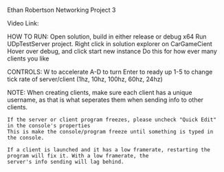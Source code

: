 Ethan Robertson Networking Project 3

Video Link: 

HOW TO RUN: 
	Open solution, build in either release or debug x64
	Run UDpTestServer project.
	Right click in solution explorer on CarGameCient
	Hover over debug, and click start new instance
	Do this for how ever many clients you like

CONTROLS:
	W to accelerate
	A-D to turn
	Enter to ready up
	1-5 to change tick rate of server/client (1hz, 10hz, 100hz, 60hz, 24hz)

NOTE:	When creating clients, make sure each client has a unique username, as that is what seperates them
     	when sending info to other clients.

	If the server or client program freezes, please uncheck "Quick Edit" in the console's properties
	This is make the console/program freeze until something is typed in the console.

	If a client is launched and it has a low framerate, restarting the program will fix it. With a low framerate, the 
	server's info sending will lag behind.
